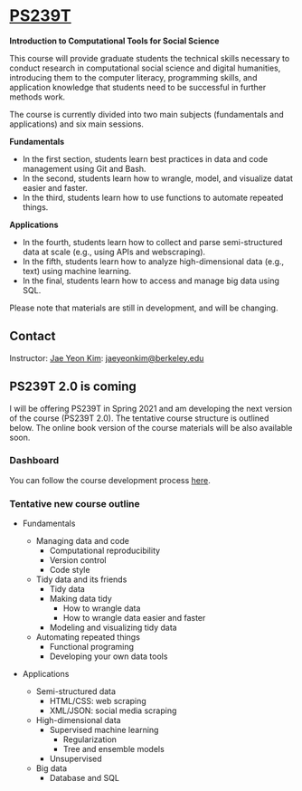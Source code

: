 # [PS239T](http://polisci.berkeley.edu/course/introduction-computational-tools-and-techniques-3)
**Introduction to Computational Tools for Social Science**

This course will provide graduate students the technical skills necessary to conduct research in computational social science and digital humanities, introducing them to the computer literacy, programming skills, and application knowledge that students need to be successful in further methods work.

The course is currently divided into two main subjects (fundamentals and applications) and six main sessions. 

**Fundamentals**
* In the first section, students learn best practices in data and code management using Git and Bash. 
* In the second, students learn how to wrangle, model, and visualize datat easier and faster. 
* In the third, students learn how to use functions to automate repeated things. 

**Applications**
* In the fourth, students learn how to collect and parse semi-structured data at scale (e.g., using APIs and webscraping). 
* In the fifth, students learn how to analyze high-dimensional data (e.g., text) using machine learning. 
* In the final, students learn how to access and manage big data using SQL. 

Please note that materials are still in development, and will be changing.

## Contact

Instructor: [Jae Yeon Kim](https://jaeyk.github.io/): jaeyeonkim@berkeley.edu

## PS239T 2.0 is coming 

I will be offering PS239T in Spring 2021 and am developing the next version of the course (PS239T 2.0). The tentative course structure is outlined below. The online book version of the course materials will be also available soon.  

### Dashboard 

You can follow the course development process [here](https://github.com/jaeyk/PS239T/projects/1).

### Tentative new course outline 

* Fundamentals 
     - Managing data and code 
         - Computational reproducibility 
         - Version control 
         - Code style 
     - Tidy data and its friends  
        - Tidy data 
        - Making data tidy 
            - How to wrangle data  
            - How to wrangle data easier and faster  
        - Modeling and visualizing tidy data 
     - Automating repeated things 
        - Functional programing 
        - Developing your own data tools 
 
* Applications 
     - Semi-structured data
         - HTML/CSS: web scraping 
         - XML/JSON: social media scraping 
     - High-dimensional data  
         - Supervised machine learning 
             - Regularization 
             - Tree and ensemble models 
        - Unsupervised 
     - Big data 
        - Database and SQL
